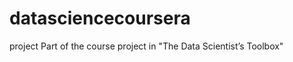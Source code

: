 datasciencecoursera
===================

project
Part of the course project in "The Data Scientist’s Toolbox"
